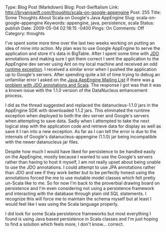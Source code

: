 Type: Blog Post (Markdown)
Blog: Post-Swiftalism
Link: http://bryanjswift.com/thoughts/scala-on-google-appengine
Post: 255
Title: Some Thoughts About Scala on Google's Java AppEngine
Slug: scala-on-google-appengine
Keywords: appengine, java, persistence, scala
Status: publish
Date: 2009-05-04 02:18:15 -0400
Pings: On
Comments: Off
Category: thoughts

I've spent some more time over the last two weeks working on putting an idea of mine into action. My plan was to use Google AppEngine to serve the application and store it's data in BigTable. After I spent some time with [JDO][1] annotations and making sure I got them correct I sent the application to the AppEngine dev server using Ant on my local machine and received an odd [runtime exception][2]. I received a similar error when I pushed the application up to Google's servers. After spending quite a bit of time trying to debug an unfamiliar error I asked on the [Java AppEngine Mailing List][3] if there was [a problem with JDO annotations and Scala][4]. The response I got was that it was a known issue with the 1.1.0 version of the DataNucleus enhancement process.

[1]: http://db.apache.org/jdo/
[2]: http://pastie.org/458308
[3]: http://groups.google.com/group/google-appengine-java
[4]: http://groups.google.com/group/google-appengine-java/browse_thread/thread/54a897386164912/2ff3b8d712a001c3#2ff3b8d712a001c3

I did as the thread suggested and replaced the datanucleus-1.1.0 jars in the AppEngine SDK with downloaded 1.1.2 jars. This eliminated the runtime exception when deployed to both the dev server and Google's servers when attempting to save data. Sadly when I attempted to take the next logical step with the application code and retrieve data for display as well as save it I ran into a new exception. As far as I can tell the error is due to the internals of Google's datanucleus-appengine (1.1.0) jar being incompatible with the newer datanucleus jar files.

Despite how much I would have liked for persistence to be handled easily on the AppEngine, mostly because I wanted to use the Google's servers rather than having to host it myself, I am not really upset about being unable to use the JDO annotations. I could attempt to use JPA annotations rather than JDO and see if they work better but to be perfectly honest using the annotations forced the me to use mutable model classes which felt pretty un-Scala like to me. So for now I'm back to the proverbial drawing board on persistence and I'm even considering not using a persistence framework and interacting with the database through plain old SQL statements. I recognize this will force me to maintain the schema myself but at least I would feel like I was using the Scala language properly.

I did look for some Scala persistence frameworks but most everything I found is using Java based persistence in Scala classes and I'm just hoping to find a solution which feels more, I don't know... correct.
